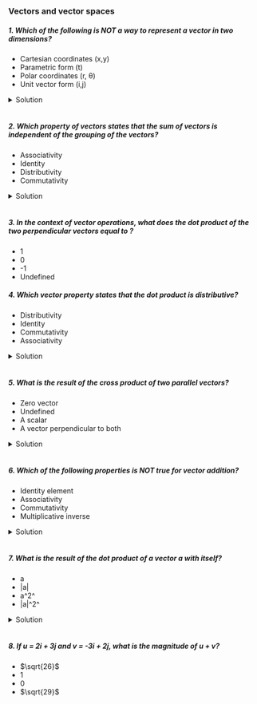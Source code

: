 ### Vectors and vector spaces

##### 1. Which of the following is NOT a way to represent a vector in two dimensions?

- Cartesian coordinates (x,y)
- Parametric form (t)
- Polar coordinates (r, θ)
- Unit vector form (i,j)

<details>
  <summary>Solution</summary>

The correct answer is:

**- Parametric form (t)**

Explanation:

1. **Cartesian coordinates (x, y)** – A vector in two dimensions can be represented by its components along the x and y axes, such as \( (x, y) \).
2. **Polar coordinates (r, θ)** – A vector can also be represented using its magnitude \( r \) (length) and direction \( \theta \) (angle).
3. **Unit vector form (i, j)** – A vector can be expressed in terms of unit vectors \( \hat{i} \) and \( \hat{j} \) as \( x\hat{i} + y\hat{j} \).

However, **parametric form (t)** is typically used to describe a curve or a line rather than a single vector. Parametric equations define how coordinates change with respect to a parameter \( t \), rather than directly describing a vector itself.

  </br>

</details>

</br>

##### 2. Which property of vectors states that the sum of vectors is independent of the grouping of the vectors?

- Associativity
- Identity
- Distributivity
- Commutativity

<details>
  <summary>Solution</summary>

The correct answer is:

**- Associativity**

Explanation:

The **associative property** of vector addition states that the sum of vectors is independent of how they are grouped. Mathematically, this is expressed as:

\[
(\mathbf{A} + \mathbf{B}) + \mathbf{C} = \mathbf{A} + (\mathbf{B} + \mathbf{C})
\]

This means that no matter how we group the vectors when adding them, the result remains the same.

Explanation of Other Options:

- **Identity**: Refers to the existence of an additive identity, which is the **zero vector** \( \mathbf{0} \), such that \( \mathbf{A} + \mathbf{0} = \mathbf{A} \).
- **Distributivity**: Refers to how scalar multiplication distributes over vector addition: \( k(\mathbf{A} + \mathbf{B}) = k\mathbf{A} + k\mathbf{B} \).
- **Commutativity**: States that vector addition is independent of the order of addition: \( \mathbf{A} + \mathbf{B} = \mathbf{B} + \mathbf{A} \).

Thus, the property that ensures the sum of vectors is independent of grouping is **Associativity**.

  </br>

</details>

</br>

##### 3. In the context of vector operations, what does the dot product of the two perpendicular vectors equal to ?

- 1
- 0
- -1
- Undefined

##### 4. Which vector property states that the dot product is distributive?

- Distributivity
- Identity
- Commutativity
- Associativity

<details>
  <summary>Solution</summary>

The correct answer is:

**- Distributivity**
Explanation:

The **distributive property** of the dot product states that for any three vectors **\(\mathbf{A}\)**, **\(\mathbf{B}\)**, and **\(\mathbf{C}\)**:

\[
\mathbf{A} \cdot (\mathbf{B} + \mathbf{C}) = \mathbf{A} \cdot \mathbf{B} + \mathbf{A} \cdot \mathbf{C}
\]

This means that the dot product distributes over vector addition.

Explanation of Other Options:

- **Identity**: Refers to the existence of an identity element (such as the zero vector) in vector operations.
- **Commutativity**: The dot product is commutative, meaning \( \mathbf{A} \cdot \mathbf{B} = \mathbf{B} \cdot \mathbf{A} \), but this does not describe its distributive property.
- **Associativity**: The dot product is **not** associative in general (i.e., \( \mathbf{A} \cdot (\mathbf{B} \cdot \mathbf{C}) \) is not valid since \( \mathbf{B} \cdot \mathbf{C} \) is a scalar, not a vector).

Thus, the **distributive property** is the correct answer.

  </br>

</details>

</br>

##### 5. What is the result of the cross product of two parallel vectors?

- Zero vector
- Undefined
- A scalar
- A vector perpendicular to both

<details>
  <summary>Solution</summary>

The correct answer is:

**- Zero vector**

Explanation:

The **cross product** of two vectors **\(\mathbf{A} \times \mathbf{B}\)** is given by the formula:

\[
\mathbf{A} \times \mathbf{B} = |\mathbf{A}| |\mathbf{B}| \sin\theta \ \hat{\mathbf{n}}
\]

where:

- \( |\mathbf{A}| \) and \( |\mathbf{B}| \) are the magnitudes of the vectors,
- \( \theta \) is the angle between them,
- \( \sin\theta \) determines the influence of the angle,
- \( \hat{\mathbf{n}} \) is the unit vector perpendicular to both.

When Vectors Are Parallel:

- Two vectors are **parallel** if they point in the same or exactly opposite direction, meaning \( \theta = 0^\circ \) or \( 180^\circ \).
- Since \( \sin 0^\circ = 0 \) and \( \sin 180^\circ = 0 \), the cross product simplifies to:

\[
\mathbf{A} \times \mathbf{B} = |\mathbf{A}| |\mathbf{B}| \cdot 0 \cdot \hat{\mathbf{n}} = \mathbf{0}
\]

Thus, the result is the **zero vector** \( \mathbf{0} \).

Explanation of Other Options:

- **Undefined**: The cross product is always defined for two vectors in 3D space.
- **A scalar**: The cross product produces a **vector**, not a scalar.
- **A vector perpendicular to both**: This is generally true for **non-parallel** vectors, but for **parallel** vectors, the result is the zero vector.

Thus, the **cross product of two parallel vectors is always the zero vector**.

  </br>

</details>

</br>

##### 6. Which of the following properties is NOT true for vector addition?

- Identity element
- Associativity
- Commutativity
- Multiplicative inverse

<details>
  <summary>Solution</summary>

The correct answer is:

**- Multiplicative inverse**

### Explanation:

Vector addition follows several key properties, but **multiplicative inverse** is not one of them.

**True Properties of Vector Addition:**

1. **Identity Element:**

   - The **zero vector** \( \mathbf{0} \) serves as the additive identity:
     \[
     \mathbf{A} + \mathbf{0} = \mathbf{A}
     \]

2. **Associativity:**

   - The grouping of vectors does not affect the sum:
     \[
     (\mathbf{A} + \mathbf{B}) + \mathbf{C} = \mathbf{A} + (\mathbf{B} + \mathbf{C})
     \]

3. **Commutativity:**
   - The order of addition does not change the result:
     \[
     \mathbf{A} + \mathbf{B} = \mathbf{B} + \mathbf{A}
     \]
     **Why "Multiplicative Inverse" is NOT True for Vector Addition:**

- The **multiplicative inverse** refers to an element that, when multiplied by another, results in the identity element (like how \( a \times a^{-1} = 1 \) in real numbers).
- In vector operations, **multiplication of vectors is not defined in a way that supports a multiplicative inverse**.
- Vectors only have an **additive inverse**, which is \( -\mathbf{A} \), satisfying \( \mathbf{A} + (-\mathbf{A}) = \mathbf{0} \), but not a **multiplicative** inverse.
  Conclusion:

**Vector addition does NOT have a multiplicative inverse, making it the correct answer.**

  </br>

</details>

</br>

##### 7. What is the result of the dot product of a vector **_a_** with itself?

- a
- |a|
- a^2^
- |a|^2^

<details>
  <summary>Solution</summary>

The correct answer is:

**- \( |\mathbf{a}|^2 \)**

Explanation:

The **dot product** of a vector **\(\mathbf{a}\)** with itself is given by:

\[
\mathbf{a} \cdot \mathbf{a} = |\mathbf{a}| |\mathbf{a}| \cos 0^\circ
\]

Since the angle between a vector and itself is **0°**, we know that:

\[
\cos 0^\circ = 1
\]

Thus, the equation simplifies to:

\[
\mathbf{a} \cdot \mathbf{a} = |\mathbf{a}|^2
\]

where \( |\mathbf{a}| \) represents the **magnitude (length)** of vector \( \mathbf{a} \).

Explanation of Other Options:

- **\( \mathbf{a} \)**: Incorrect because the dot product results in a **scalar**, not a vector.
- **\( |\mathbf{a}| \)**: Incorrect because the dot product produces the **square** of the magnitude, not just the magnitude.
- **\( \mathbf{a}^2 \)**: Incorrect notation, as vectors do not have exponentiation in this form.

Conclusion:

The result of **the dot product of a vector with itself is always the square of its magnitude**, i.e., **\( |\mathbf{a}|^2 \)**.

  </br>

</details>

</br>

##### 8. If u = 2i + 3j and v = -3i + 2j, what is the magnitude of u + v?

- $\sqrt{26}$
- 1
- 0
- $\sqrt{29}$
